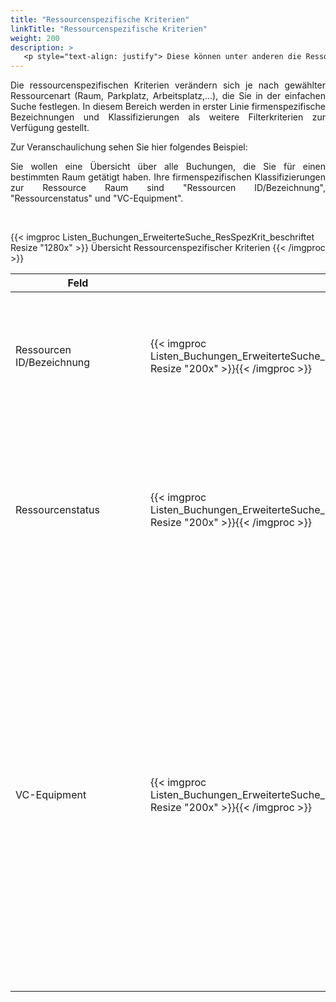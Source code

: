 ```yaml
---
title: "Ressourcenspezifische Kriterien"
linkTitle: "Ressourcenspezifische Kriterien"
weight: 200
description: >
   <p style="text-align: justify"> Diese können unter anderen die Ressourcen ID oder  Bezeichnung sein. </p>
---
```

<p style="text-align: justify"> Die ressourcenspezifischen Kriterien verändern sich je nach gewählter Ressourcenart (Raum, Parkplatz, Arbeitsplatz,...), die Sie in der einfachen Suche festlegen. 
In diesem Bereich werden in erster Linie firmenspezifische Bezeichnungen und Klassifizierungen als weitere Filterkriterien zur Verfügung gestellt. </p>

Zur Veranschaulichung sehen Sie hier folgendes Beispiel:

<p style="text-align: justify"> Sie wollen eine Übersicht über alle Buchungen, die Sie für einen bestimmten Raum getätigt haben. Ihre firmenspezifischen Klassifizierungen zur Ressource Raum sind "Ressourcen ID/Bezeichnung", "Ressourcenstatus" und "VC-Equipment". </p>

<br/>

{{< imgproc Listen_Buchungen_ErweiterteSuche_ResSpezKrit_beschriftet Resize "1280x" >}}
Übersicht Ressourcenspezifischer Kriterien 
{{< /imgproc >}}

|<div style="width:200px">Feld</div>|<div style="width:200px"></div>|Bedeutung|
|---|---|---|
|Ressourcen ID/Bezeichnung|{{< imgproc Listen_Buchungen_ErweiterteSuche_ResSpezKrit_ID Resize "200x" >}}{{< /imgproc >}}|Hier können Sie direkt nach der eindeutigen Ressourcen Nummer oder der Ressourcen Bezeichnung filtern.|
|Ressourcenstatus|{{< imgproc Listen_Buchungen_ErweiterteSuche_ResSpezKrit_Status Resize "200x" >}}{{< /imgproc >}}|**Aktiv:** </br> Es werden nur Buchungen in zugänglichen Räumen angezeigt <br/> **Inaktiv:** Es werden nur Buchungen in nicht zugänglichen Räumen angezeigt|
|VC-Equipment|{{< imgproc Listen_Buchungen_ErweiterteSuche_ResSpezKrit_VC Resize "200x" >}}{{< /imgproc >}}|**Alle Räume:** </br> Es werden alle Räume berücksichtigt <br/> **Raum ohne VC:** Es werden nur Buchungen in Räumen ohne VC-Equipment berücksichtigt <br/> **Raum mit VC:** </br> Es werden nur Buchungen in Räumen ohne VC-Equipment berücksichtigt <br/> **Raum mit VC integral:** </br> Es werden nur Buchungen in Räumen mit fest verbautem VC-Equipment berücksichtigt|
